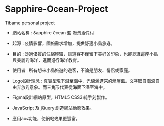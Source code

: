 # Sapphire-Ocean-Project
Tibame personal project

* 網站名稱 : Sapphire Ocean 藍 海景渡假村

* 起源 : 疫情影響，國旅需求增加，提供舒適小島旅遊。

* 目的 : 透過優質的住宿體驗，讓遊客不僅留下美好的印象，也能認識這座小島與美麗的海洋，進而進行海洋教育。

* 使用者 : 所有想來小島旅遊的遊客，不論是朋友、情侶或家庭。

* Logo設計理念 : 真實呈現下潛至海中，光線灑進來的漸層藍。文字取自海浪自由奔放的意象。而三角形代表從海面下潛至海中。

* Figma設計網站原型，HTML5 CSS3 純手刻製作。
* JavaScript 及 jQuery 創造網站動態效果。
* 應用aos功能，使網站效果更豐富。
